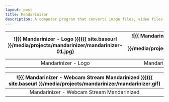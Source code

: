 ```yaml
---
layout: post
title: Mandarinizer
description: A computer program that converts image files, video files or live webcam streams to Mandarin Chinese characters and/or any other characters.
---
```


![{{ Mandarinizer - Logo }}]({{ site.baseurl }}/media/projects/mandarinizer/mandarinizer-01.jpg) | ![{{ Mandarinizer - Logo Mandarinized }}]({{ site.baseurl }}/media/projects/mandarinizer/mandarinizer-02.jpg) |
:----------: | :----------:
Mandarinizer - Logo | Mandarinizer - Logo Mandarinized

![{{ Mandarinizer - Webcam Stream Mandarinized }}]({{ site.baseurl }}/media/projects/mandarinizer/mandarinizer.gif) |
:----------: |
Mandarinizer - Webcam Stream Mandarinized |
